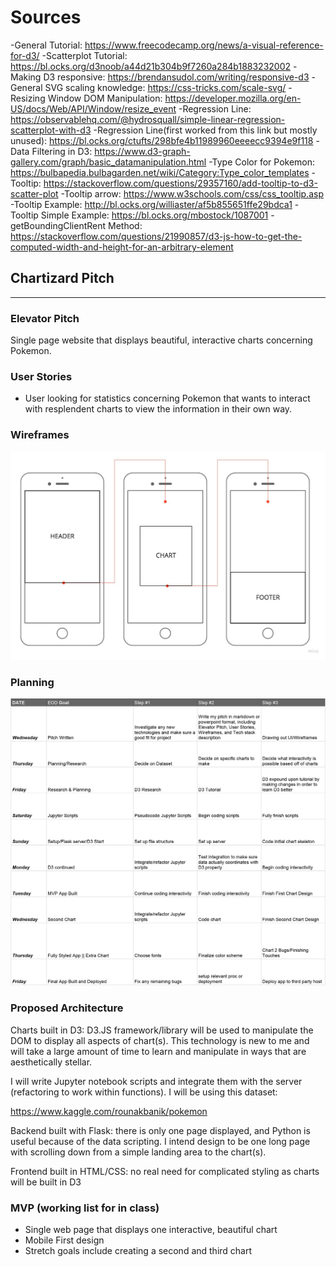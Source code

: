 # Sources
-General Tutorial: https://www.freecodecamp.org/news/a-visual-reference-for-d3/
-Scatterplot Tutorial: https://bl.ocks.org/d3noob/a44d21b304b9f7260a284b1883232002
-Making D3 responsive: https://brendansudol.com/writing/responsive-d3
-General SVG scaling knowledge: https://css-tricks.com/scale-svg/
-Resizing Window DOM Manipulation: https://developer.mozilla.org/en-US/docs/Web/API/Window/resize_event
-Regression Line: https://observablehq.com/@hydrosquall/simple-linear-regression-scatterplot-with-d3
-Regression Line(first worked from this link but mostly unused): https://bl.ocks.org/ctufts/298bfe4b11989960eeeecc9394e9f118
-Data Filtering in D3: https://www.d3-graph-gallery.com/graph/basic_datamanipulation.html
-Type Color for Pokemon: https://bulbapedia.bulbagarden.net/wiki/Category:Type_color_templates
-Tooltip: https://stackoverflow.com/questions/29357160/add-tooltip-to-d3-scatter-plot
-Tooltip arrow: https://www.w3schools.com/css/css_tooltip.asp
-Tooltip Example: http://bl.ocks.org/williaster/af5b855651ffe29bdca1
-Tooltip Simple Example: https://bl.ocks.org/mbostock/1087001
-getBoundingClientRent Method: https://stackoverflow.com/questions/21990857/d3-js-how-to-get-the-computed-width-and-height-for-an-arbitrary-element


## Chartizard Pitch
----
### Elevator Pitch
Single page website that displays beautiful, interactive charts concerning Pokemon.

### User Stories
-  User looking for statistics concerning Pokemon that wants to interact with resplendent charts to view the information in their own way.

### Wireframes

![Wireframe](/img/wireframe.jpg)

### Planning
![Planning PDF](/img/planning.jpg)


### Proposed Architecture

Charts built in D3: D3.JS framework/library will be used to manipulate the DOM to display all aspects of chart(s).  This technology is new to me and will take a large amount of time to learn and manipulate in ways that are aesthetically stellar.

I will write Jupyter notebook scripts and integrate them with the server (refactoring to work within functions). I will be using this dataset:

https://www.kaggle.com/rounakbanik/pokemon

Backend built with Flask: there is only one page displayed, and Python is useful because of the data scripting. I intend design to be one long page with scrolling down from a simple landing area to the chart(s).

Frontend built in HTML/CSS: no real need for complicated styling as charts will be built in D3

### MVP (working list for in class)
 - Single web page that displays one interactive, beautiful chart
 - Mobile First design
 - Stretch goals include creating a second and third chart